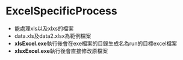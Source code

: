# ExcelSpecificProcess
  * 能處理xls以及xlxs的檔案
  * data.xls及data2.xlsx為範例檔案
  * **xlsExcel.exe**執行後會在exe檔案的目錄生成名為run的目標excel檔案
  * **xlsxExcel.exe**執行後會直接修改原檔案
